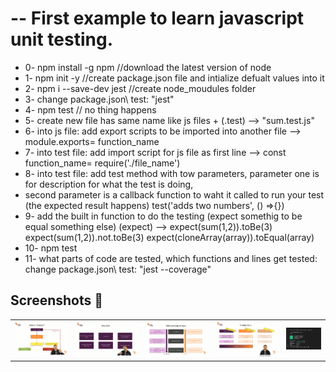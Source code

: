 # -- First example to learn javascript unit testing.

- 0- npm install -g npm	//download the latest version of node
- 1- npm init -y   //create package.json file and intialize defualt values into it
- 2- npm i --save-dev jest	//create node_moudules folder
- 3- change package.json\ test: "jest"
- 4- npm test  // no thing happens
- 5- create new file has same name like js files + (.test) --> "sum.test.js"
- 6- into js file: add export scripts to be imported into another file -->  
    module.exports= function_name 
- 7- into test file: add import script for js file as first line --> 
    const function_name= require('./file_name')
- 8- into test file: add test method with tow parameters, parameter one is for description for what the test is doing, 
- second parameter is a callback function to waht it called to run your test (the expected result happens)
	test('adds two numbers', () =>{})
- 9- add the built in function to do the testing (expect somethig to be equal something else) (expect) -->
	expect(sum(1,2)).toBe(3)
	expect(sum(1,2)).not.toBe(3)
	expect(cloneArray(array)).toEqual(array)
- 10- npm test
- 11- what parts of code are tested, which functions and lines get tested:
	change package.json\ test: "jest --coverage" 

## Screenshots 🎉

<table >
 <tr>
  <td><img src='screenshots/img1.png' width='100%' /></td>
  <td><img src='screenshots/img2.png' width='100%' /></td>
  <td><img src='screenshots/img3.png' width='100%' /></td>
  <td><img src='screenshots/img4.png' width='100%' /></td>
  <td><img src='screenshots/img5.png' width='100%' /></td>
 </tr>
 </tr>
</table>
